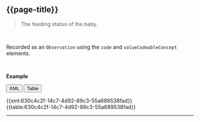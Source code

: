 ## {{page-title}} <span class="mro-circle required"></span>

> The feeding status of the baby.

<br />

Recorded as an `Observation` using the `code` and `valueCodeableConcept` elements.

<br />

**Example**

<button class="nhsd-a-button active" onclick="openTab(event, 'XML View')">XML</button>
<button class="nhsd-a-button nhsd-a-button--outline" onclick="openTab(event, 'Table View')">Table</button>

<div class="example" class="nhsd-!t-margin-bottom-6">
  <div id="XML View" class="tabcontent nhsd-!t-margin-bottom-6" style="display:block"> 
    {{xml:630c4c2f-14c7-4d92-89c3-55a689538fad}}
  </div>
  <div id="Table View" class="tabcontent nhsd-!t-margin-bottom-6">
    {{table:630c4c2f-14c7-4d92-89c3-55a689538fad}}
  </div>
</div>


---